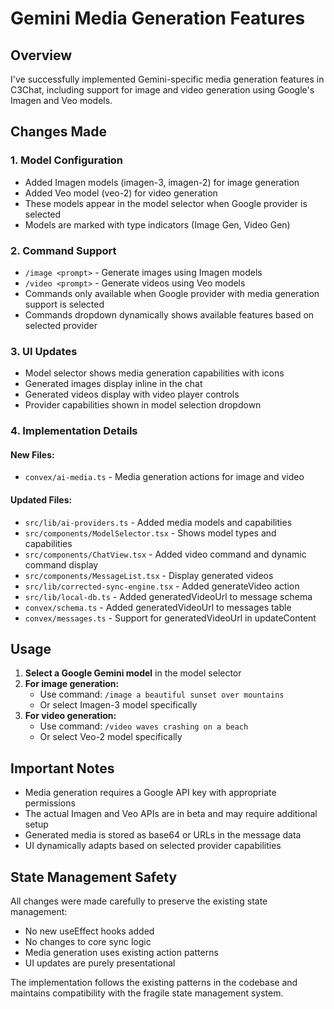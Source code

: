 # Gemini Media Generation Features

## Overview
I've successfully implemented Gemini-specific media generation features in C3Chat, including support for image and video generation using Google's Imagen and Veo models.

## Changes Made

### 1. **Model Configuration**
- Added Imagen models (imagen-3, imagen-2) for image generation
- Added Veo model (veo-2) for video generation  
- These models appear in the model selector when Google provider is selected
- Models are marked with type indicators (Image Gen, Video Gen)

### 2. **Command Support**
- `/image <prompt>` - Generate images using Imagen models
- `/video <prompt>` - Generate videos using Veo models
- Commands only available when Google provider with media generation support is selected
- Commands dropdown dynamically shows available features based on selected provider

### 3. **UI Updates**
- Model selector shows media generation capabilities with icons
- Generated images display inline in the chat
- Generated videos display with video player controls
- Provider capabilities shown in model selection dropdown

### 4. **Implementation Details**

#### New Files:
- `convex/ai-media.ts` - Media generation actions for image and video

#### Updated Files:
- `src/lib/ai-providers.ts` - Added media models and capabilities
- `src/components/ModelSelector.tsx` - Shows model types and capabilities
- `src/components/ChatView.tsx` - Added video command and dynamic command display
- `src/components/MessageList.tsx` - Display generated videos
- `src/lib/corrected-sync-engine.tsx` - Added generateVideo action
- `src/lib/local-db.ts` - Added generatedVideoUrl to message schema
- `convex/schema.ts` - Added generatedVideoUrl to messages table
- `convex/messages.ts` - Support for generatedVideoUrl in updateContent

## Usage

1. **Select a Google Gemini model** in the model selector
2. **For image generation:**
   - Use command: `/image a beautiful sunset over mountains`
   - Or select Imagen-3 model specifically
3. **For video generation:**
   - Use command: `/video waves crashing on a beach`
   - Or select Veo-2 model specifically

## Important Notes

- Media generation requires a Google API key with appropriate permissions
- The actual Imagen and Veo APIs are in beta and may require additional setup
- Generated media is stored as base64 or URLs in the message data
- UI dynamically adapts based on selected provider capabilities

## State Management Safety

All changes were made carefully to preserve the existing state management:
- No new useEffect hooks added
- No changes to core sync logic
- Media generation uses existing action patterns
- UI updates are purely presentational

The implementation follows the existing patterns in the codebase and maintains compatibility with the fragile state management system.